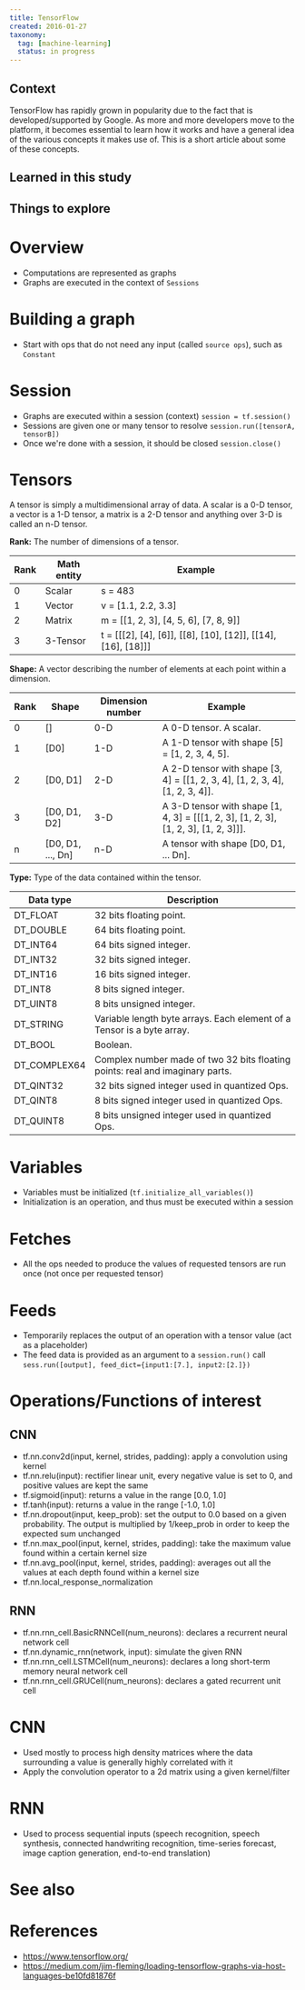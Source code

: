 ```yaml
---
title: TensorFlow
created: 2016-01-27
taxonomy:
  tag: [machine-learning]
  status: in progress
---
```


## Context

TensorFlow has rapidly grown in popularity due to the fact that is developed/supported by Google. As more and more developers move to the platform, it becomes essential to learn how it works and have a general idea of the various concepts it makes use of. This is a short article about some of these concepts.

## Learned in this study

## Things to explore

# Overview

* Computations are represented as graphs
* Graphs are executed in the context of `Sessions`

# Building a graph
* Start with ops that do not need any input (called `source ops`), such as `Constant`

# Session
* Graphs are executed within a session (context)
	`session = tf.session()`
* Sessions are given one or many tensor to resolve
	`session.run([tensorA, tensorB])`
* Once we're done with a session, it should be closed
	`session.close()`

# Tensors
A tensor is simply a multidimensional array of data. A scalar is a 0-D tensor, a vector is a 1-D tensor, a matrix is a 2-D tensor and anything over 3-D is called an n-D tensor.

**Rank:** The number of dimensions of a tensor.

| Rank | Math entity | Example |
|------|-------------|---------|
| 0    | Scalar      | s = 483 |
| 1    | Vector      | v = [1.1, 2.2, 3.3] |
| 2    | Matrix      | m = [[1, 2, 3], [4, 5, 6], [7, 8, 9]] |
| 3    | 3-Tensor    | t = [[[2], [4], [6]], [[8], [10], [12]], [[14], [16], [18]]] |

**Shape:** A vector describing the number of elements at each point within a dimension.

| Rank | Shape | Dimension number | Example |
|------|-------|------------------|---------|
| 0    | [] | 0-D | A 0-D tensor. A scalar. |
| 1    | [D0] | 1-D | A 1-D tensor with shape [5] = [1, 2, 3, 4, 5]. |
| 2    | [D0, D1] | 2-D | A 2-D tensor with shape [3, 4] = [[1, 2, 3, 4], [1, 2, 3, 4], [1, 2, 3, 4]]. |
| 3    | [D0, D1, D2] | 3-D | A 3-D tensor with shape [1, 4, 3] = [[[1, 2, 3], [1, 2, 3], [1, 2, 3], [1, 2, 3]]]. |
| n    | [D0, D1, ..., Dn] | n-D | A tensor with shape [D0, D1, ... Dn]. |

**Type:** Type of the data contained within the tensor.

| Data type | Description |
|-----------|-------------|
| DT_FLOAT | 32 bits floating point. |
| DT_DOUBLE | 64 bits floating point. |
| DT_INT64 | 64 bits signed integer. |
| DT_INT32 | 32 bits signed integer. |
| DT_INT16 | 16 bits signed integer. |
| DT_INT8 | 8 bits signed integer. |
| DT_UINT8 | 8 bits unsigned integer. |
| DT_STRING | Variable length byte arrays. Each element of a Tensor is a byte array. |
| DT_BOOL | Boolean. |
| DT_COMPLEX64 | Complex number made of two 32 bits floating points: real and imaginary parts. |
| DT_QINT32 | 32 bits signed integer used in quantized Ops. |
| DT_QINT8 | 8 bits signed integer used in quantized Ops. |
| DT_QUINT8 | 8 bits unsigned integer used in quantized Ops. |

# Variables
* Variables must be initialized (`tf.initialize_all_variables()`)
* Initialization is an operation, and thus must be executed within a session

# Fetches
* All the ops needed to produce the values of requested tensors are run once (not once per requested tensor)

# Feeds
* Temporarily replaces the output of an operation with a tensor value (act as a placeholder)
* The feed data is provided as an argument to a `session.run()` call
	`sess.run([output], feed_dict={input1:[7.], input2:[2.]})`

# Operations/Functions of interest
## CNN
* tf.nn.conv2d(input, kernel, strides, padding): apply a convolution using kernel
* tf.nn.relu(input): rectifier linear unit, every negative value is set to 0, and positive values are kept the same
* tf.sigmoid(input): returns a value in the range [0.0, 1.0]
* tf.tanh(input): returns a value in the range [-1.0, 1.0]
* tf.nn.dropout(input, keep_prob): set the output to 0.0 based on a given probability. The output is multiplied by 1/keep_prob in order to keep the expected sum unchanged
* tf.nn.max_pool(input, kernel, strides, padding): take the maximum value found within a certain kernel size
* tf.nn.avg_pool(input, kernel, strides, padding): averages out all the values at each depth found within a kernel size
* tf.nn.local_response_normalization

## RNN
* tf.nn.rnn_cell.BasicRNNCell(num_neurons): declares a recurrent neural network cell
* tf.nn.dynamic_rnn(network, input): simulate the given RNN
* tf.nn.rnn_cell.LSTMCell(num_neurons): declares a long short-term memory neural network cell
* tf.nn.rnn_cell.GRUCell(num_neurons): declares a gated recurrent unit cell

# CNN
* Used mostly to process high density matrices where the data surrounding a value is generally highly correlated with it
* Apply the convolution operator to a 2d matrix using a given kernel/filter

# RNN
* Used to process sequential inputs (speech recognition, speech synthesis, connected handwriting recognition, time-series forecast, image caption generation, end-to-end translation)

# See also

# References
* https://www.tensorflow.org/
* https://medium.com/jim-fleming/loading-tensorflow-graphs-via-host-languages-be10fd81876f
